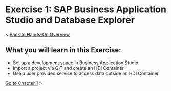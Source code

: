 # Exercise 1: SAP Business Application Studio and Database Explorer

< [Back to Hands-On Overview](../README.md)

## What you will learn in this Exercise:
- Set up a development space in Business Application Studio
- Import a project via GIT and create an HDI Container
- Use a user provided service to access data outside an HDI Container

[Go to Chapter 1](./Exercise1_Chapter1.md) >

